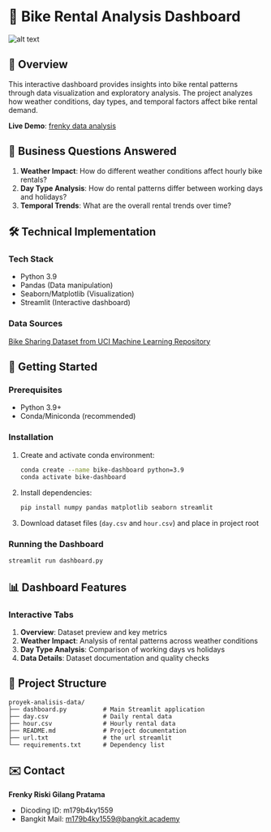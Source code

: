 # 🚴 Bike Rental Analysis Dashboard

![alt text]([assets/dashboard-preview.png](https://github.com/frenskuy/Proyek-Analisis-Data/blob/main/.devcontainer/preview.jpg))


## 📌 Overview
This interactive dashboard provides insights into bike rental patterns through data visualization and exploratory analysis. The project analyzes how weather conditions, day types, and temporal factors affect bike rental demand.

**Live Demo**: [frenky data analysis](https://frenkydataanalysisproject.streamlit.app/)

## 🎯 Business Questions Answered
1. **Weather Impact**: How do different weather conditions affect hourly bike rentals?
2. **Day Type Analysis**: How do rental patterns differ between working days and holidays?
3. **Temporal Trends**: What are the overall rental trends over time?

## 🛠️ Technical Implementation
### Tech Stack
- Python 3.9
- Pandas (Data manipulation)
- Seaborn/Matplotlib (Visualization)
- Streamlit (Interactive dashboard)

### Data Sources
[Bike Sharing Dataset from UCI Machine Learning Repository](https://archive.ics.uci.edu/ml/datasets/Bike+Sharing+Dataset)

## 🚀 Getting Started
### Prerequisites
- Python 3.9+
- Conda/Miniconda (recommended)

### Installation
1. Create and activate conda environment:
   ```bash
   conda create --name bike-dashboard python=3.9
   conda activate bike-dashboard
   ```

2. Install dependencies:
   ```bash
   pip install numpy pandas matplotlib seaborn streamlit
   ```

3. Download dataset files (`day.csv` and `hour.csv`) and place in project root

### Running the Dashboard
```bash
streamlit run dashboard.py
```

## 📊 Dashboard Features
### Interactive Tabs
1. **Overview**: Dataset preview and key metrics
2. **Weather Impact**: Analysis of rental patterns across weather conditions
3. **Day Type Analysis**: Comparison of working days vs holidays
4. **Data Details**: Dataset documentation and quality checks

## 📂 Project Structure
```
proyek-analisis-data/
├── dashboard.py          # Main Streamlit application
├── day.csv               # Daily rental data
├── hour.csv              # Hourly rental data
├── README.md             # Project documentation
├── url.txt               # the url streamlit
└── requirements.txt      # Dependency list
```

## ✉️ Contact
**Frenky Riski Gilang Pratama**  
- Dicoding ID: m179b4ky1559  
- Bangkit Mail: m179b4ky1559@bangkit.academy
